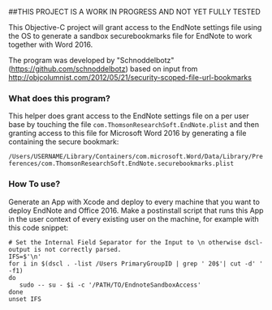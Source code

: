 ##THIS PROJECT IS A WORK IN PROGRESS AND NOT YET FULLY TESTED

This Objective-C project will grant access to the EndNote settings file using the OS to generate a sandbox securebookmarks file for EndNote to work together with Word 2016.

The program was developed by "Schnoddelbotz" (https://github.com/schnoddelbotz) based on input from
http://objcolumnist.com/2012/05/21/security-scoped-file-url-bookmarks


### What does this program?
This helper does grant access to the EndNote settings file on a per user base by touching the file `com.ThomsonResearchSoft.EndNote.plist` and then granting access to this file for Microsoft Word 2016 by generating a file containing the secure bookmark:

`/Users/USERNAME/Library/Containers/com.microsoft.Word/Data/Library/Preferences/com.ThomsonResearchSoft.EndNote.securebookmarks.plist`


### How To use?
Generate an App with Xcode and deploy to every machine that you want to deploy EndNote and Office 2016. Make a postinstall script that runs this App in the user context of every existing user on the machine, for example with this code snippet:

```
# Set the Internal Field Separator for the Input to \n otherwise dscl-output is not correctly parsed.
IFS=$'\n'
for i in $(dscl . -list /Users PrimaryGroupID | grep ' 20$'| cut -d' ' -f1)
do
   sudo -- su - $i -c '/PATH/TO/EndnoteSandboxAccess'
done
unset IFS
```

